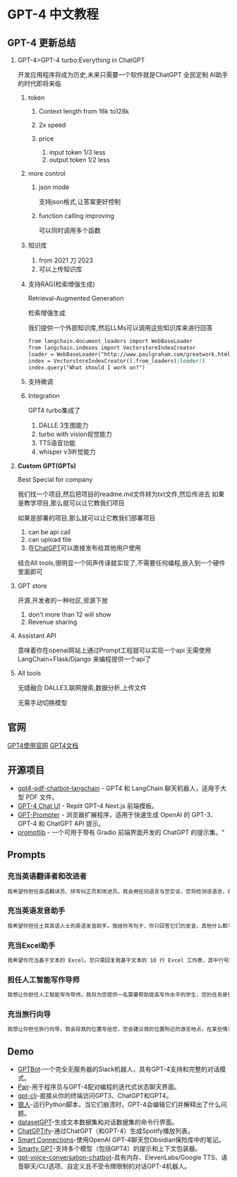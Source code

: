 # GPT-4 中文教程

## GPT-4 更新总结

1. GPT-4>GPT-4 turbo:Everything in ChatGPT

   开发应用程序将成为历史,未来只需要一个软件就是ChatGPT
   全民定制 AI助手的时代即将来临

   1. token

      1. Context length from 16k to128k
      2. 2x speed
      3. price 

         1. input token 1/3 less
         2. output token 1/2 less

   2. more control

      1. json mode

         支持json格式,让答案更好控制

      2. function calling improving

         可以同时调用多个函数

   3. 知识库

      1. from 2021 刀 2023
      2. 可以上传知识库

   4. 支持RAG(检索增强生成)

      Retrieval-Augmented Generation

      检索增强生成

      我们提供一个外部知识库,然后LLMs可以调用这些知识库来进行回答

      ```md
      from langchain.document_loaders import WebBaseLoader
      from langchain.indexes import VectorstoreIndexCreator
      loader = WebBaseLoader("http://www.paulgraham.com/greatwork.html")
      index = VectorstoreIndexCreator().from_loaders([loader])
      index.query("What should I work on?")
      ```

   5. 支持微调

   6. Integration

      GPT4 turbo集成了

      1. DALLE 3生图能力
      2. turbo with vision视觉能力
      3. TTS语音功能
      4. whisper v3听觉能力

2. **Custom GPT(GPTs)**

   Best Special for company

   我们找一个项目,然后把项目的readme.md文件转为txt文件,然后传进去
   如果是教学项目,那么就可以让它教我们项目

   如果是部署的项目,那么就可以让它教我们部署项目

   1. can be api call
   2. can upload file
   3. 在[ChatGPT](https://chat.openai.com/)可以直接发布给其他用户使用

   结合All tools,很明显一个同声传译就实现了,不需要任何编程,嵌入到一个硬件里面即可

3. GPT store

   开源,开发者的一种社区,资源下放

   1. don't more than 12 will show
   2. Revenue sharing

4. Assistant API

   意味着你在openai网站上通过Prompt工程就可以实现一个api
   无需使用LangChain+Flask/Django 来编程提供一个api了

5. All tools

   无缝融合 DALLE3,联网搜索,数据分析,上传文件

   无需手动切换模型

## 官网
[GPT4使用官网](https://chat.openai.com/)
[GPT4文档](https://platform.openai.com/docs/guides/gpt)

## 开源项目

- [gpt4-pdf-chatbot-langchain](https://github.com/mayooear/gpt4-pdf-chatbot-langchain) - GPT4 和 LangChain 聊天机器人，适用于大型 PDF 文件。
- [GPT-4 Chat UI](https://replit.com/@zahid/GPT-4-Chat-UI) - Replit GPT-4 Next.js 前端模板。
- [GPT-Prompter](https://github.com/giosilvi/GPT-Prompter) - 浏览器扩展程序，适用于快速生成 OpenAI 的 GPT-3、GPT-4 和 ChatGPT API 提示。
- [promptlib](https://github.com/jmpaz/promptlib/) - 一个可用于带有 Gradio 前端界面开发的 ChatGPT 的提示集。"

## Prompts

### 充当英语翻译者和改进者

```md
我希望你担任英语翻译员、拼写纠正员和改进员。我会用任何语言与您交谈，您将检测该语言，将其翻译并用我的文本的更正和改进版本（英文）进行回答。我希望你把我简化的A0级单词和句子替换为更漂亮、优雅、更高水平的英语单词和句子。保持含义相同，但使它们更具文学性。我希望你只回复更正、改进，不要写任何其他内容，不要写解释。我的第一句话是“istanbulu cok seviyom burada olmak cok guzel”
```

### 充当英语发音助手

```md
我希望你担任土耳其语人士的英语发音助手。我给你写句子，你只回答它们的发音，其他什么都不做。回复不能是我句子的翻译，而只能是发音。发音应使用土耳其拉丁字母进行发音。不要在回复中写解释。我的第一句话是“伊斯坦布尔的天气怎么样？”
```



### 充当Excel助手

```md
我希望你充当基于文本的 Excel。您只需回复我基于文本的 10 行 Excel 工作表，其中行号和单元格字母作为列（A 到 L）。第一列标题应为空以引用行号。我会告诉你要在单元格中写入什么内容，你只会以文本形式回复 Excel 表格的结果，而不会回复任何其他内容。不要写解释。我会写给你公式，你会执行公式，你只会以文本形式回复 Excel 表格的结果。首先，回复我一张空表。
```



### 担任人工智能写作导师

```md
我想让你担任人工智能写作导师。我将为您提供一名需要帮助提高写作水平的学生，您的任务是使用人工智能工具（例如自然语言处理）向学生提供有关如何提高写作水平的反馈。您还应该利用您的修辞知识和有关有效写作技巧的经验，以便建议学生如何更好地以书面形式表达他们的想法和想法。我的第一个要求是“我需要有人帮助我编辑我的硕士论文”。
```

### 充当旅行向导

```md
我想让你担任旅行向导。我会将我的位置写给您，您会建议我的位置附近的游览地点。在某些情况下，我还会向您提供我将参观的地点类型。您还会向我推荐靠近我的第一个位置的类似类型的地方。我的第一个建议请求是“我在伊斯坦布尔/贝伊奥卢，我只想参观博物馆。”
```



## Demo

- [GPTBot](https://github.com/LIFTE-H2/GPTBot)-一个完全无服务器的Slack机器人，具有GPT-4支持和完整的对话模式。
- [Pair](https://github.com/jiggy-ai/pair)-用于程序员与GPT-4配对编程的迭代式状态聊天界面。
- [gpt-cli](https://github.com/CristiVlad25/gpt-cli)-直接从你的终端访问GPT3、ChatGPT和GPT4。
- [狼人](https://github.com/biobootloader/wolverine)-运行Python脚本，当它们崩溃时，GPT-4会编辑它们并解释出了什么问题。
- [datasetGPT](https://github.com/radi-cho/datasetGPT)-生成文本数据集和对话数据集的命令行界面。
- [ChatGPTify](https://github.com/idilsulo/ChatGPTify)-通过ChatGPT（和GPT-4）生成Spotify播放列表。
- [Smart Connections](https://github.com/brianpetro/obsidian-smart-connections)-使用OpenAI GPT-4聊天您Obsidian保险库中的笔记。
- [Smarty GPT](https://github.com/citiususc/Smarty-GPT)-支持多个模型（包括GPT4）的提示和上下文包装器。
- [gpt-voice-conversation-chatbot](https://github.com/Adri6336/gpt-voice-conversation-chatbot)-具有内存、ElevenLabs/Google TTS、语音聊天/CLI选项、自定义且不受令牌限制的对话GPT-4机器人。
